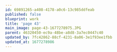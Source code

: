 ```yaml
---
id: 69891265-a408-4178-a0c6-13c985ddfeab
published: false
blueprint: work
title: 'page 43'
main_image: page-43-1677278975.JPG
parent: 46320450-ec9a-48be-a8d8-3a7ec0447c40
updated_by: 7fc42862-88cf-4231-8a06-3e1f93ee1fbb
updated_at: 1677278986
---
```

